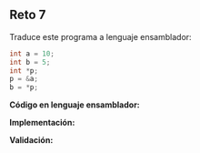 ## Reto 7

Traduce este programa a lenguaje ensamblador:
```cpp
int a = 10;
int b = 5;
int *p;
p = &a;
b = *p;
```
**Código en lenguaje ensamblador:**




**Implementación:**

**Validación:**
